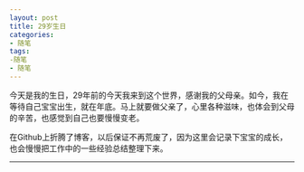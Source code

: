 ```yaml
---
layout: post
title: 29岁生日
categories:
- 随笔
tags:
-随笔
- 随笔
---
```


今天是我的生日，29年前的今天我来到这个世界，感谢我的父母亲。如今，我在等待自己宝宝出生，就在年底。马上就要做父亲了，心里各种滋味，也体会到父母的辛苦，也感觉到自己也要慢慢变老。

在Github上折腾了博客，以后保证不再荒废了，因为这里会记录下宝宝的成长，也会慢慢把工作中的一些经验总结整理下来。

---


